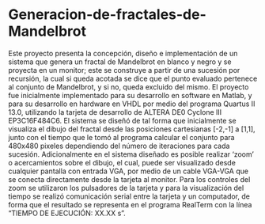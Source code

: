 # Generacion-de-fractales-de-Mandelbrot
Este proyecto presenta la concepción, diseño e implementación de un sistema que genera un fractal de Mandelbrot en blanco y negro y se proyecta en un monitor; este se construye a partir de una sucesión por recursión, la cual si queda acotada se dice que el punto evaluado pertenece al conjunto de Mandelbrot, y si no, queda excluido del mismo. El proyecto fue inicialmente implementado para su desarrollo en software en Matlab, y para su desarrollo en hardware en VHDL por medio del programa Quartus II 13.0, utilizando la tarjeta de desarrollo de ALTERA DE0 Cyclone III EP3C16F484C6. El sistema se diseñó de tal forma que inicialmente se visualiza el dibujo del fractal desde las posiciones cartesianas [-2,-1] a [1,1], junto con el tiempo que le tomó al programa calcular el conjunto para 480x480 pixeles dependiendo del número de iteraciones para cada sucesión. Adicionalmente en el sistema diseñado es posible realizar ‘zoom’ o acercamientos sobre el dibujo, el cual, puede ser visualizado desde cualquier pantalla con entrada VGA, por medio de un cable VGA-VGA que se conecta directamente desde la tarjeta al monitor. Para los controles del zoom se utilizaron los pulsadores de la tarjeta y para la visualización del tiempo se realizó comunicación serial entre la tarjeta y un computador, de forma que el resultado se representa en el programa RealTerm con la línea “TIEMPO DE EJECUCIÓN: XX.XX s”. 
